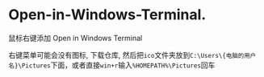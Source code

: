 # Open-in-Windows-Terminal.

鼠标右键添加 Open in Windows Terminal

右键菜单可能会没有图标, 下载仓库, 然后把`ico`文件夹放到`C:\Users\{电脑的用户名}\Pictures`下面，或者直接`win+r`输入`%HOMEPATH%\Pictures`回车
